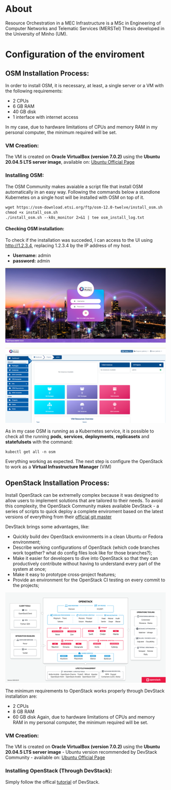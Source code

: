 # About
Resource Orchestration in a MEC Infrastructure is a MSc in Engineering of Computer Networks and Telematic Services (MERSTel) Thesis developed in the University of Minho (UM).

# Configuration of the enviroment
## OSM Installation Process:
In order to install OSM, it is necessary, at least, a single server or a VM with the following requirements:
- 2 CPUs
- 6 GB RAM
- 40 GB disk
- 1 interface with internet access

In my case, due to hardware limitations of CPUs and memory RAM in my personal computer, the minimum required will be set.

### VM Creation:
The VM is created on **Oracle VirtualBox (version 7.0.2)** using the **Ubuntu 20.04.5 LTS server image**, available on: [Ubuntu Official Page](http://releases.ubuntu.com/20.04/)

### Installing OSM:
The OSM Community makes avaiable a script file that install OSM automatically in an easy way. Following the commands below a standlone Kubernetes on a single host will be installed with OSM on top of it.

```
wget https://osm-download.etsi.org/ftp/osm-12.0-twelve/install_osm.sh
chmod +x install_osm.sh
./install_osm.sh --k8s_monitor 2>&1 | tee osm_install_log.txt
```

#### Checking OSM installation:
To check if the installation was succeded, I can access to the UI using http://1.2.3.4, replacing 1.2.3.4 by the IP address of my host.

- **Username:** admin
- **password:** admin

![This is an image](/Images/Login_OSM.png)

![This is an image](/Images/Landingpage_OSM.png)

As in my case OSM is running as a Kubernetes service, it is possible to check all the running **pods**, **services**, **deployments**, **replicasets** and **statefulsets** with the command:

```
kubectl get all -n osm
```

Everything working as expected. The next step is configure the OpenStack to work as a **Virtual Infrastructure Manager** (VIM)

## OpenStack Installation Process:
Install OpenStack can be extremelly complex because it was designed to allow users to implement solutions that are tailored to their needs. To avoid this complexity, the OpenStack Community makes available DevStack - a series of scripts to quick deploy a complete enviroment based on the latest versions of everything from their [official git master](https://opendev.org/openstack/devstack)

DevStack brings some advantages, like:

- Quickly build dev OpenStack environments in a clean Ubuntu or Fedora environment;
- Describe working configurations of OpenStack (which code branches work together? what do config files look like for those branches?);
- Make it easier for developers to dive into OpenStack so that they can productively contribute without having to understand every part of the system at once;
- Make it easy to prototype cross-project features;
- Provide an environment for the OpenStack CI testing on every commit to the projects;

![This is an image](/Images/openstack-map.png)

The minimum requirements to OpenStack works properly through DevStack installation are:
- 2 CPUs
- 8 GB RAM
- 60 GB disk
Again, due to hardware limitations of CPUs and memory RAM in my personal computer, the minimum required will be set.

### VM Creation:
The VM is created on **Oracle VirtualBox (version 7.0.2)** using the **Ubuntu 20.04.5 LTS server image** - Ubuntu version recommended by DevStack Community - available on: [Ubuntu Official Page](http://releases.ubuntu.com/20.04/)

### Installing OpenStack (Through DevStack):
Simply follow the offical [tutorial](https://docs.openstack.org/devstack/latest/) of DevStack.



